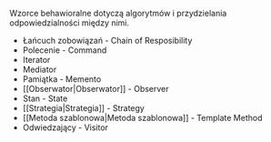 Wzorce behawioralne dotyczą algorytmów i przydzielania odpowiedzialności między nimi.

- Łańcuch zobowiązań - Chain of Resposibility
- Polecenie - Command
- Iterator
- Mediator
- Pamiątka - Memento
- [[Obserwator|Obserwator]] - Observer
- Stan - State
- [[Strategia|Strategia]] - Strategy
- [[Metoda szablonowa|Metoda szablonowa]] - Template Method
- Odwiedzający - Visitor